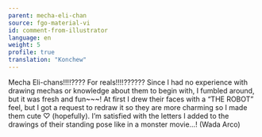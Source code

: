 ```yaml
---
parent: mecha-eli-chan
source: fgo-material-vi
id: comment-from-illustrator
language: en
weight: 5
profile: true
translation: "Konchew"
---
```


Mecha Eli-chans!!!!???? For reals!!!!?????? Since I had no experience with drawing mechas or knowledge about them to begin with, I fumbled around, but it was fresh and fun~~~! At first I drew their faces with a “THE ROBOT” feel, but I got a request to redraw it so they are more charming so I made them cute ♡ (hopefully). I’m satisfied with the letters I added to the drawings of their standing pose like in a monster movie…! (Wada Arco)
